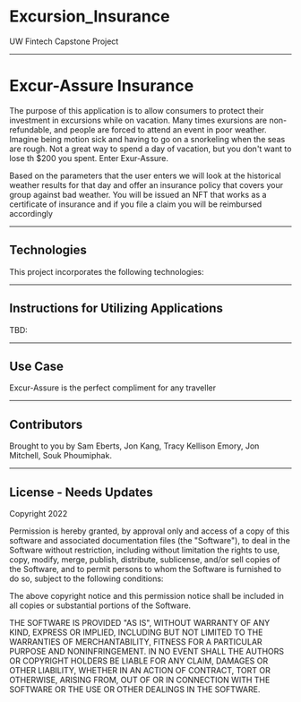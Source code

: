 # Excursion_Insurance
UW Fintech Capstone Project  

--- 

# Excur-Assure Insurance

The purpose of this application is to allow consumers to protect their investment in excursions while on vacation.  Many times exursions are non-refundable, and people are forced to attend an event in poor weather.  Imagine being motion sick and having to go on a snorkeling when the seas are rough.  Not a great way to spend a day of vacation, but you don't want to lose th $200 you spent.  Enter Exur-Assure.  

Based on the parameters that the user enters we will look at the historical weather results for that day and offer an insurance policy that covers your group against bad weather.  You will be issued an NFT that works as a certificate of insurance and if you file a claim you will be reimbursed accordingly

---

## Technologies

This project incorporates the following technologies:


---

## Instructions for Utilizing Applications

TBD:



---

## Use Case 

Excur-Assure is the perfect compliment for any traveller

---

## Contributors

Brought to you by Sam Eberts, Jon Kang, Tracy Kellison Emory, Jon Mitchell, Souk Phoumiphak.

---

## License - Needs Updates

Copyright 2022 

Permission is hereby granted, by approval only and access of a copy of this software and associated documentation files (the "Software"), to deal in the Software without restriction, including without limitation the rights to use, copy, modify, merge, publish, distribute, sublicense, and/or sell copies of the Software, and to permit persons to whom the Software is furnished to do so, subject to the following conditions:

The above copyright notice and this permission notice shall be included in all copies or substantial portions of the Software.

THE SOFTWARE IS PROVIDED "AS IS", WITHOUT WARRANTY OF ANY KIND, EXPRESS OR IMPLIED, INCLUDING BUT NOT LIMITED TO THE WARRANTIES OF MERCHANTABILITY, FITNESS FOR A PARTICULAR PURPOSE AND NONINFRINGEMENT. IN NO EVENT SHALL THE AUTHORS OR COPYRIGHT HOLDERS BE LIABLE FOR ANY CLAIM, DAMAGES OR OTHER LIABILITY, WHETHER IN AN ACTION OF CONTRACT, TORT OR OTHERWISE, ARISING FROM, OUT OF OR IN CONNECTION WITH THE SOFTWARE OR THE USE OR OTHER DEALINGS IN THE SOFTWARE.
